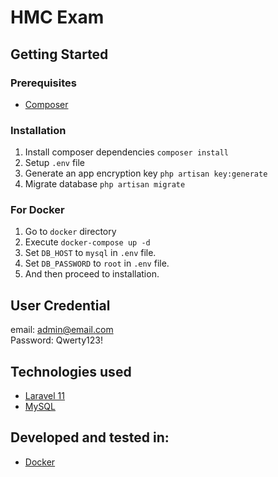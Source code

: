 # HMC Exam

## Getting Started

### Prerequisites

-   [Composer](https://getcomposer.org/)

### Installation

1. Install composer dependencies `composer install`
2. Setup `.env` file
3. Generate an app encryption key `php artisan key:generate`
4. Migrate database `php artisan migrate`

### For Docker

1. Go to `docker` directory
2. Execute `docker-compose up -d`
3. Set `DB_HOST` to `mysql` in `.env` file.
4. Set `DB_PASSWORD` to `root` in `.env` file.
5. And then proceed to installation.

## User Credential

email: admin@email.com\
Password: Qwerty123!

## Technologies used

-   [Laravel 11](https://laravel.com/)
-   [MySQL](https://www.mysql.com/)

## Developed and tested in:

-   [Docker](https://www.docker.com/)
